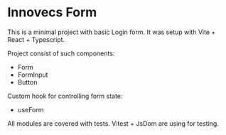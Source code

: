 # Innovecs Form

This is a minimal project with basic Login form.
It was setup with Vite + React + Typescript.

Project consist of such components:

- Form
- FormInput
- Button

Custom hook for controlling form state:

- useForm

All modules are covered with tests. Vitest + JsDom are using for testing.

